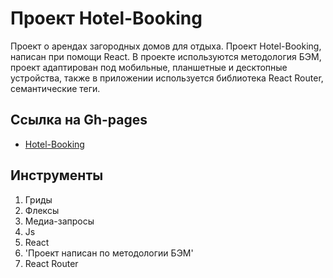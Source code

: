 # Проект Hotel-Booking

Проект о арендах загородных домов для отдыха.
Проект Hotel-Booking, написан при помощи React. В проекте используются методология БЭМ,
проект адаптирован под мобильные, планшетные и десктопные устройства, также в приложении 
используется библиотека React Router, семантические теги.

## Ссылка на Gh-pages

* [Hotel-Booking](https://munalexey.github.io/hotel-booking-react/)

## Инструменты

1. Гриды
2. Флексы
3. Медиа-запросы
4. Js
5. React
6. 'Проект написан по методологии БЭМ'
7. React Router